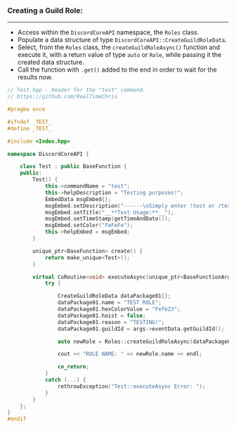 ### **Creating a Guild Role:**
---
- Access within the `DiscordCoreAPI` namespace, the `Roles` class.
- Populate a data structure of type `DiscordCoreAPI::CreateGuildRoleData`.
- Select, from the `Roles` class, the `createGuildRoleAsync()` function and execute it, with a return value of type `auto` or `Role`, while passing it the created data structure.
- Call the function with `.get()` added to the end in order to wait for the results now.

```cpp
// Test.hpp - Header for the "test" command.
// https://github.com/RealTimeChris

#pragma once

#ifndef _TEST_
#define _TEST_

#include <Index.hpp>

namespace DiscordCoreAPI {

	class Test : public BaseFunction {
	public:
		Test() {
			this->commandName = "test";
			this->helpDescription = "Testing purposes!";
			EmbedData msgEmbed{};
			msgEmbed.setDescription("------\nSimply enter !test or /test!\n------");
			msgEmbed.setTitle("__**Test Usage:**__");
			msgEmbed.setTimeStamp(getTimeAndDate());
			msgEmbed.setColor("FeFeFe");
			this->helpEmbed = msgEmbed;
		}

		unique_ptr<BaseFunction> create() {
			return make_unique<Test>();
		}

		virtual CoRoutine<void> executeAsync(unique_ptr<BaseFunctionArguments> args) {
			try {

				CreateGuildRoleData dataPackage01{};
				dataPackage01.name = "TEST ROLE";
				dataPackage01.hexColorValue = "Fefe23";
				dataPackage01.hoist = false;
				dataPackage01.reason = "TESTING!";
				dataPackage01.guildId = args->eventData.getGuildId();

				auto newRole = Roles::createGuildRoleAsync(dataPackage01).get();

				cout << "ROLE NAME: " << newRole.name << endl;

				co_return;
			}
			catch (...) {
				rethrowException("Test::executeAsync Error: ");
			}
		}
	};
}
#endif

```
